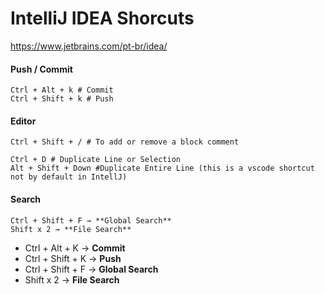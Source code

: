 
# IntelliJ IDEA Shorcuts

https://www.jetbrains.com/pt-br/idea/

#### Push / Commit
```shell
Ctrl + Alt + k # Commit
Ctrl + Shift + k # Push
```

#### Editor
```shell
Ctrl + Shift + / # To add or remove a block comment

Ctrl + D # Duplicate Line or Selection
Alt + Shift + Down #Duplicate Entire Line (this is a vscode shortcut not by default in IntellJ)
```

#### Search
```shell
Ctrl + Shift + F → **Global Search**
Shift x 2 → **File Search**

```

-   Ctrl + Alt + K → **Commit**
-   Ctrl + Shift + K → **Push**
-   Ctrl + Shift + F → **Global Search**
-   Shift x 2 → **File Search**